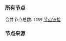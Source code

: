 ### 所有节点
合并节点总数: `1159`
[节点链接](https://raw.githubusercontent.com/rzhy1/11/master/sub/sub_merge_base64.txt)

### 节点来源
